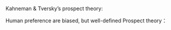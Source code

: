 Kahneman & Tversky’s prospect theory:   

Human preference are biased, but well-defined
Prospect theory： 

